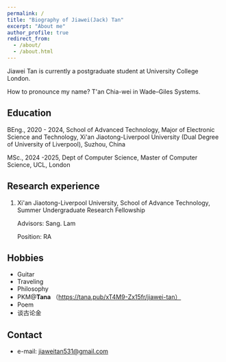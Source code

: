 ```yaml
---
permalink: /
title: "Biography of Jiawei(Jack) Tan"
excerpt: "About me"
author_profile: true
redirect_from: 
  - /about/
  - /about.html
---
```


Jiawei Tan is currently a  postgraduate student at University College London. 

How to pronounce my name? T'an Chia-wei in Wade–Giles Systems.

## Education 

BEng., 2020 - 2024, School of Advanced Technology, Major of Electronic Science and Technology, Xi'an Jiaotong-Liverpool University (Dual Degree of University of Liverpool), Suzhou, China

MSc., 2024 -2025, Dept of Computer Science, Master of Computer Science, UCL, London

## Research experience

1. Xi'an Jiaotong-Liverpool University, School of Advance Technology, Summer Undergraduate Research Fellowship

   Advisors: Sang. Lam

   Position: RA

## Hobbies
- Guitar
- Traveling
- Philosophy
- PKM@**Tana** （https://tana.pub/xT4M9-Zx15fr/jiawei-tan）
- Poem
- 谈古论金
## Contact
* e-mail: jiaweitan531@gmail.com
